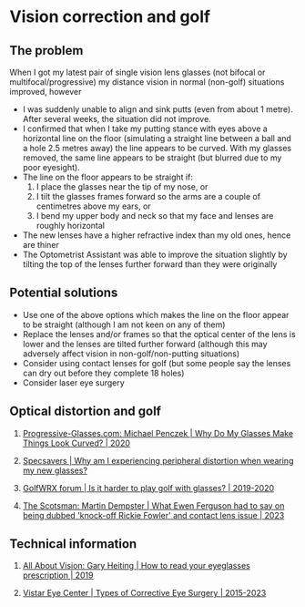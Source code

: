 # Vision correction and golf

## The problem

When I got my latest pair of single vision lens glasses (not bifocal or multifocal/progressive) 
my distance vision in normal (non-golf) situations improved, however

- I was suddenly unable to align and sink putts (even from about 1 metre). After several weeks,
  the situation did not improve.
- I confirmed that when I take my putting stance with eyes above a horizontal line on the floor
  (simulating a straight line between a ball and a hole 2.5 metres away) the line appears to be
  curved.  With my glasses removed, the same line appears to be straight (but blurred due to my
  poor eyesight).
- The line on the floor appears to be straight if:
  1. I place the glasses near the tip of my nose, or
  1. I tilt the glasses frames forward so the arms are a couple of centimetres above my ears, or
  1. I bend my upper body and neck so that my face and lenses are roughly horizontal
- The new lenses have a higher refractive index than my old ones, hence are thiner
- The Optometrist Assistant was able to improve the situation slightly by tilting the
  top of the lenses further forward than they were originally


## Potential solutions

- Use one of the above options which makes the line on the floor appear to be straight
  (although I am not keen on any of them)
- Replace the lenses and/or frames so that the optical center of the lens is lower and
  the lenses are tilted further forward (although this may adversely affect vision in
  non-golf/non-putting situations)
- Consider using contact lenses for golf (but some people say the lenses can dry out
  before they complete 18 holes)
- Consider laser eye surgery


## Optical distortion and golf

1. [Progressive-Glasses.com: Michael Penczek | Why Do My Glasses Make Things Look Curved? | 2020](https://progressive-glasses.com/why-do-my-glasses-make-things-look-curved/)

1. [Specsavers | Why am I experiencing peripheral distortion when wearing my new glasses?](https://www.specsavers.com.au/help-and-faqs/why-am-i-experiencing-peripheral-distortion-when-wearing-my-new-glasses)

1. [GolfWRX forum | Is it harder to play golf with glasses? | 2019-2020](https://forums.golfwrx.com/topic/1675056-is-it-harder-to-play-golf-with-glasses/)

1. [The Scotsman: Martin Dempster | What Ewen Ferguson had to say on being dubbed 'knock-off Rickie Fowler' and contact lens issue | 2023](https://www.scotsman.com/sport/golf/what-ewen-ferguson-had-to-say-on-being-dubbed-knock-off-rickie-fowler-and-contact-lens-issue-4215246)


## Technical information

1. [All About Vision: Gary Heiting | How to read your eyeglasses prescription | 2019](https://www.allaboutvision.com/eyeglasses/eyeglass-prescription.htm)

1. [Vistar Eye Center | Types of Corrective Eye Surgery | 2015-2023](https://www.vistareye.com/types-of-corrective-eye-surgery/)

